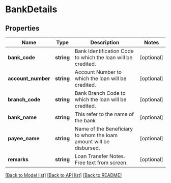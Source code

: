 # BankDetails

## Properties
Name | Type | Description | Notes
------------ | ------------- | ------------- | -------------
**bank_code** | **string** | Bank Identification Code to which the loan will be credited. | [optional] 
**account_number** | **string** | Account Number to which the loan will be credited. | [optional] 
**branch_code** | **string** | Bank Branch Code to which the loan will be credited. | [optional] 
**bank_name** | **string** | This refer to the name of the bank | [optional] 
**payee_name** | **string** | Name of the Beneficiary to whom the loam amount will be disbursed. | [optional] 
**remarks** | **string** | Loan Transfer Notes. Free text from screen. | [optional] 

[[Back to Model list]](../../README.md#documentation-for-models) [[Back to API list]](../../README.md#documentation-for-api-endpoints) [[Back to README]](../../README.md)

